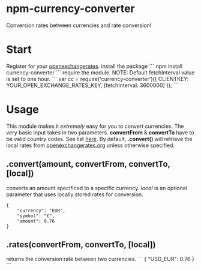 npm-currency-converter
=========================
Conversion rates between currencies and rate conversion!

<h1> Start </h1>
Register for your <a href='https://openexchangerates.org/signup/free'>openexchangerates</a>.
install the package
```
npm install currency-converter
```
require the module. 
NOTE: Default fetchInterval value is set to one hour.
```
var cc = require('currency-converter')({ CLIENTKEY: YOUR_OPEN_EXCHANGE_RATES_KEY, [fetchInterval: 3600000] });
```

<h1> Usage </h1>
This module makes it <em>extremely</em> easy for you to convert currencies. The very basic input takes in two parameters. <b> convertFrom </b> &  <b> convertTo </b> have to be valid country codes. See list <a href='http://www.localeplanet.com/api/auto/currencymap.html'> here</a>. By default, <b>.convert()</b> will retrieve the local rates from <a href='http://openexchangerates.org'>openexchangerates.org</a> unless otherwise specified.


<h2>.convert(amount, convertFrom, convertTo, [local])</h2> 
converts an amount specificed to a specific currency. <em>local</em> is an optional parameter that uses locally stored rates for conversion.

```
{
    "currency": "EUR",
    "symbol": "€",
    "amount": 0.76
}
```

<h2>.rates(convertFrom, convertTo, [local])</h2> 
returns the conversion rate between two currencies.
```
  {
    "USD_EUR": 0.76
  }
```
